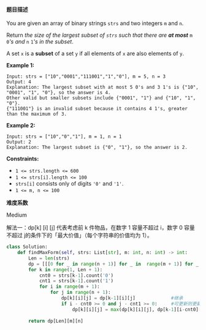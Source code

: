 #### 题目描述
You are given an array of binary strings `strs` and two integers `m` and `n`.

Return *the size of the largest subset of `strs` such that there are **at most*** `m` `0`*'s and* `n` `1`*'s in the subset*.

A set `x` is a **subset** of a set `y` if all elements of `x` are also elements of `y`.

 

**Example 1:**

```
Input: strs = ["10","0001","111001","1","0"], m = 5, n = 3
Output: 4
Explanation: The largest subset with at most 5 0's and 3 1's is {"10", "0001", "1", "0"}, so the answer is 4.
Other valid but smaller subsets include {"0001", "1"} and {"10", "1", "0"}.
{"111001"} is an invalid subset because it contains 4 1's, greater than the maximum of 3.
```

**Example 2:**

```
Input: strs = ["10","0","1"], m = 1, n = 1
Output: 2
Explanation: The largest subset is {"0", "1"}, so the answer is 2.
```

 

**Constraints:**

- `1 <= strs.length <= 600`
- `1 <= strs[i].length <= 100`
- `strs[i]` consists only of digits `'0'` and `'1'`.
- `1 <= m, n <= 100`

**难度系数**  

Medium

解法一：dp[k] [i] [j] 代表考虑前 k 件物品，在数字 1 容量不超过 i，数字 0 容量不超过 j的条件下的「最大价值」（每个字符串的价值均为 1）。

```python
class Solution:
    def findMaxForm(self, strs: List[str], m: int, n: int) -> int:
        Len = len(strs)
        dp = [[[0 for _ in range(n + 1)] for _ in  range(m + 1)] for _ in range(Len + 1)]
        for k in range(1, Len + 1):
            cnt0 = strs[k-1].count('0')
            cnt1 = strs[k-1].count('1')
            for i in range(m + 1):
                for j in range(n + 1):
                    dp[k][i][j] = dp[k-1][i][j]             #继承
                    if i - cnt0 >= 0 and j - cnt1 >= 0:     #可更新则更新
                        dp[k][i][j] = max(dp[k][i][j], dp[k-1][i-cnt0][j-cnt1] + 1)
            
        return dp[Len][m][n]
```

